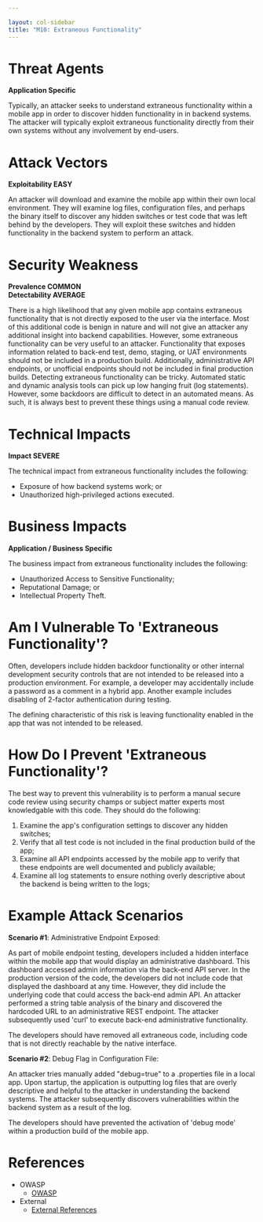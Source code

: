 ```yaml
---

layout: col-sidebar
title: "M10: Extraneous Functionality"
---
```


# Threat Agents

**Application Specific**

Typically, an attacker seeks to understand extraneous functionality within a mobile app in order to discover hidden functionality in in backend systems. The attacker will typically exploit extraneous functionality directly from their own systems without any involvement by end-users. 
# Attack Vectors	

**Exploitability EASY**

An attacker will download and examine the mobile app within their own local environment. They will examine log files, configuration files, and perhaps the binary itself to discover any hidden switches or test code that was left behind by the developers. They will exploit these switches and hidden functionality in the backend system to perform an attack. 

# Security Weakness	

**Prevalence COMMON** <br />
**Detectability AVERAGE**

There is a high likelihood that any given mobile app contains extraneous functionality that is not directly exposed to the user via the interface. Most of this additional code is benign in nature and will not give an attacker any additional insight into backend capabilities. However, some extraneous functionality can be very useful to an attacker. Functionality that exposes information related to back-end test, demo, staging, or UAT environments should not be included in a production build. Additionally, administrative API endpoints, or unofficial endpoints should not be included in final production builds. Detecting extraneous functionality can be tricky. Automated static and dynamic analysis tools can pick up low hanging fruit (log statements). However, some backdoors are difficult to detect in an automated means. As such, it is always best to prevent these things using a manual code review.  

# Technical Impacts	

**Impact SEVERE**

The technical impact from extraneous functionality includes the following:
- Exposure of how backend systems work; or
- Unauthorized high-privileged actions executed.


# Business Impacts
	
**Application / Business Specific** 
		

The business impact from extraneous functionality includes the following:
- Unauthorized Access to Sensitive Functionality;
- Reputational Damage; or
- Intellectual Property Theft.

# Am I Vulnerable To 'Extraneous Functionality'?

Often, developers include hidden backdoor functionality or other internal development security controls that are not intended to be released into a production environment. For example, a developer may accidentally include a password as a comment in a hybrid app. Another example includes disabling of 2-factor authentication during testing.

The defining characteristic of this risk is leaving functionality enabled in the app that was not intended to be released.

# How Do I Prevent 'Extraneous Functionality'?

The best way to prevent this vulnerability is to perform a manual secure code review using security champs or subject matter experts most knowledgable with this code. They should do the following:

1. Examine the app's configuration settings to discover any hidden switches;
2. Verify that all test code is not included in the final production build of the app;
3. Examine all API endpoints accessed by the mobile app to verify that these endpoints are well documented and publicly available;
4. Examine all log statements to ensure nothing overly descriptive about the backend is being written to the logs;

# Example Attack Scenarios

**Scenario #1**: Administrative Endpoint Exposed:

As part of mobile endpoint testing, developers included a hidden interface within the mobile app that would display an administrative dashboard. This dashboard accessed admin information via the back-end API server. In the production version of the code, the developers did not include code that displayed the dashboard at any time. However, they did include the underlying code that could access the back-end admin API. An attacker performed a string table analysis of the binary and discovered the hardcoded URL to an administrative REST endpoint. The attacker subsequently used 'curl' to execute back-end administrative functionality.

The developers should have removed all extraneous code, including code that is not directly reachable by the native interface.

**Scenario #2**: Debug Flag in Configuration File:

An attacker tries manually added "debug=true" to a .properties file in a local app. Upon startup, the application is outputting log files that are overly descriptive and helpful to the attacker in understanding the backend systems. The attacker subsequently discovers vulnerabilities within the backend system as a result of the log.

The developers should have prevented the activation of 'debug mode' within a production build of the mobile app.

# References

- OWASP
  - [OWASP](https://www.owasp.org/)
- External
  - [External References](http://cwe.mitre.org/)